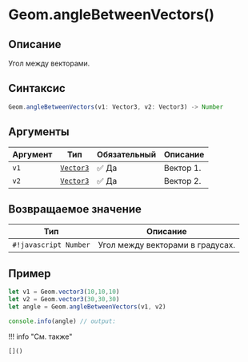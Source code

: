 # Geom.angleBetweenVectors()

## Описание
Угол между векторами.

## Синтаксис
```javascript
Geom.angleBetweenVectors(v1: Vector3, v2: Vector3) -> Number
```

## Аргументы

| Аргумент | Тип      | Обязательный | Описание        |
|---------|----------|--------------|-----------------|
| `v1`    | [`Vector3`]()  | :white_check_mark: Да          | Вектор 1.        |
| `v2`    | [`Vector3`]()  | :white_check_mark: Да          | Вектор 2.        |

## Возвращаемое значение

| Тип     | Описание                                  |
|---------|-------------------------------------------|
| `#!javascript Number`  | Угол между векторами в градусах.           |

## Пример
```javascript linenums="1"
let v1 = Geom.vector3(10,10,10)
let v2 = Geom.vector3(30,30,30)
let angle = Geom.angleBetweenVectors(v1, v2)

console.info(angle) // output:
```

!!! info "См. также"

    []()

